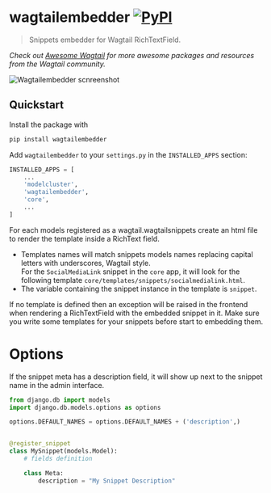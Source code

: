 # wagtailembedder [![PyPI](https://img.shields.io/pypi/v/wagtailembedder.svg)](https://pypi.python.org/pypi/wagtailembedder)

> Snippets embedder for Wagtail RichTextField.

*Check out [Awesome Wagtail](https://github.com/springload/awesome-wagtail) for more awesome packages and resources from the Wagtail community.*

![Wagtailembedder scnreenshot](http://i.imgur.com/qDPKz7r.png)

## Quickstart

Install the package with 

```sh
pip install wagtailembedder
```

Add `wagtailembedder` to your `settings.py` in the `INSTALLED_APPS` section:

```python
INSTALLED_APPS = [
    ...
    'modelcluster',
    'wagtailembedder',
    'core',
    ...
]
```

For each models registered as a wagtail.wagtailsnippets create an html file to render the template inside a RichText field.

 * Templates names will match snippets models names replacing capital letters with underscores, Wagtail style.  
   For the ```SocialMediaLink``` snippet in the ```core``` app, it will look for the following template ```core/templates/snippets/socialmedialink.html```.
 * The variable containing the snippet instance in the template is ```snippet```.

If no template is defined then an exception will be raised in the frontend when rendering a RichTextField with the embedded snippet in it. Make sure you write some templates for your snippets before start to embedding them.

# Options

If the snippet meta has a description field, it will show up next to the snippet name in the admin interface.

```python
from django.db import models
import django.db.models.options as options

options.DEFAULT_NAMES = options.DEFAULT_NAMES + ('description',)


@register_snippet
class MySnippet(models.Model):
    # fields definition

    class Meta:
        description = "My Snippet Description"
```
